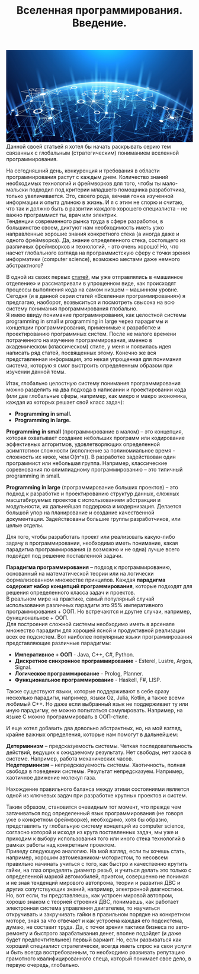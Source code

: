 ﻿---
layout: post
title: Вселенная программирования. Введение.
---
![](/image/post-2020-12-25/1.png)
Данной своей статьей я хотел бы начать раскрывать серию тем связанных с глобальным (стратегическим) пониманием вселенной программирования. 

На сегодняшний день, конкуренция и требования в области программирования растут с каждым днем. Количество знаний необходимых технологий и фреймворков для того, чтобы ты мало-мальски подходил под критерии младшего помощника разработчика, только увеличивается. Это, своего рода, вечная гонка изученной информации и опыта длиною в жизнь. И я с этим не спорю и считаю, что так и должно быть в развитии каждого хорошего специалиста – не важно программист ты, врач или электрик.  
Тенденции современного рынка труда в сфере разработки, в большинстве своем, диктуют нам необходимость иметь узко направленные хорошие знания конкретного стека (а иногда даже и одного фреймворка). Да, знание определенного стека, состоящего из различных фреймворков и технологий, - это очень хорошо! Но, что насчет глобального взгляда на программистскую сферу с точки зрения информатики (computer science), возможно местами даже немного абстрактного?  

В одной из своих первых [статей](https://optima740.github.io/2020/02/17/go-to-stage-down/), мы уже отправлялись в «машинное отделение» и рассматривали в упрощенном виде, как происходят процессы выполнения кода на самом низшем – машинном уровне.  Сегодня (и в данной серии статей «Вселенная программирования») я предлагаю, наоборот, возвыситься и посмотреть свысока на всю систему понимания программирования глобально.  
Я имею ввиду понимание программирования, как целостной системы programming in small и programming in large через парадигмы и концепции программирования, применимые к разработке и проектированию программных систем. После не малого времени потраченного на изучение программирования, именно в академическом (классическом) стиле, у меня и появилась идея написать ряд статей, посвященных этому. Конечно же вся представленная информация, это некая упрощенная для понимания система, которую я смог выстроить определенным образом при изучении данной темы.  

Итак, глобально целостную систему понимания программирования можно разделить на два подхода в написании и проектировании кода (или две глобальные сферы, например, как микро и макро экономика, каждая из которых решает свой класс задач):

- **Programming in small.**
- **Programming in large.**  

**Programming in small** (программирование в малом) – это концепция, которая охватывает создание небольших программ или кодирование эффективных алгоритмов, удовлетворяющих определенной асимптотики сложности (исполнение за полиномиальное время - сложность их ниже, чем O(n^x)). В разработке задействован один программист или небольшая группа. Например, классические соревнования по олимпиадному программированию – это типичный programming in small.  

**Programming in large** (программирование больших проектов) – это подход к разработке и проектированию структур данных, сложных масштабируемых проектов с использованием абстракции и модульности, их дальнейшая поддержка и модернизация. Делается большой упор на планирование и создание качественной документации. Задействованы большие группы разработчиков, или целые отделы.  

Для того, чтобы разработать проект или реализовать какую-либо задачу в программировании, необходимо иметь понимание, какая парадигма программирования (а возможно и не одна) лучше всего подойдет под решение поставленной задачи.  

**Парадигма программирования** – подход к программированию, основанный на математической теории или на логически формализованном множестве принципов. Каждая **парадигма содержит набор концепций программирования**, которые подходят для решения определенного класса задач и проектов.  
В реальном мире на практике, самый популярный случай использования различных парадигм это 95% императивного программирования + ООП. Но встречаются и другие случаи, например, функциональное + ООП.  
Для построения сложной системы необходимо иметь в арсенале множество парадигм для хорошей ясной и продуктивной реализации всех ее подсистем. Вот наиболее популярные языки программирования представляющие различные парадигмы:  

- **Императивное + ООП** - Java, C++, C#, Python.
- **Дискретное синхронное программирование** - Esterel, Lustre, Argos, Signal.
- **Логическое программирование** - Prolog, Planner.
- **Функциональное программирование** - Haskell, F#, LISP.

Также существуют языки, которые поддерживают в себе сразу несколько парадигм, например, языки Oz, Julia, Kotlin, а также всеми любимый C++. 
Но даже если выбранный язык не поддерживает ту или иную парадигму, ее можно попытаться сэмулировать. Например, на языке C можно программировать в ООП-стиле.  

И еще хотел добавить два довольно абстрактных, но, на мой взгляд, крайне важных определения, которые нам помогут в дальнейшем:  

**Детерминизм** – предсказуемость системы. Четкая последовательность действий, ведущих к ожидаемому результату. Нет свободы, нет хаоса в системе. Например, работа механических часов.   
**Недетерминизм** – непредсказуемость системы. Хаотичность, полная свобода в поведении системы. Результат непредсказуем. Например, хаотичное движение молекул газа.  

Нахождение правильного баланса между этими состояниями является одной из ключевых задач при разработке крупных проектов и систем.  

Таким образом, становится очевидным тот момент, что прежде чем затачиваться под определенный язык программирования (не говоря уже о конкретном фреймворке), необходимо, хотя бы образно, представлять ту глобальную систему концепций из computer science, согласно которой и исходя из круга поставленных задач, мы уже и приходим к выбору использования того или иного стека технологий в рамках работы над конкретным проектом.  
Приведу следующую аналогию. На мой взгляд, если ты хочешь стать, например, хорошим автомехаником-мотористом, то несовсем правильно начинать учиться с того, как быстро и качественно крутить гайки, на глаз определять диаметр резьб, и учиться делать это только с определенной маркой автомобилей, приэтом, совершенно не понимая и не зная тенденций мирового автопрома, теории и развития ДВС и других сопутствующих знаний, например, электронной диагностики.  Но, вот если, ты представляешь, как устроен мировой автопром, хорошо знаком с теорией строения ДВС, понимаешь, как работает электронная система управления двигателем, то научиться откручивать и закручивать гайки в правильном порядке на конкретном моторе, зная за что отвечает и как устроена каждая его подсистема, думаю, не составит труда. Да, с точки зрения тактики бизнеса по авто-ремонту и быстрого зарабатывания денег, вполне подойдет (и даже будет предпочтительнее) первый вариант. Но, если развиваться как хороший специалист стратегически, всегда иметь спрос на свои услуги и быть всегда востребованным, то необходимо развивать репутацию грамотного квалифицированного спеца, который понимает свое дело, в первую очередь, глобально.













 






